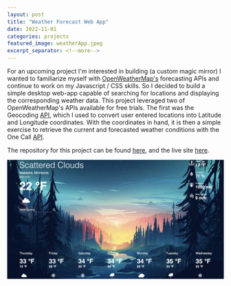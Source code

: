 ```yaml
---
layout: post
title: "Weather Forecast Web App"
date: 2022-11-01
categories: projects
featured_image: weatherApp.jpeg
excerpt_separator: <!--more-->
---
```


For an upcoming project I'm interested in building (a custom magic mirror) I wanted to familiarize myself with [OpenWeatherMap's](https://openweathermap.org) forecasting APIs and continue to work on my Javascript / CSS skills. So I decided to build a simple desktop web-app capable of searching for locations and displaying the corresponding weather data. This project leveraged two of OpenWeatherMap's APIs available for free trials. The first was the Geocoding [API](https://openweathermap.org/api/geocoding-api), which I used to convert user entered locations into Latitude and Longitude coordinates. With the coordinates in hand, it is then a simple exercise to retrieve the current and forecasted weather conditions with the One Call [API](https://openweathermap.org/api/one-call-3). 

The repository for this project can be found [here](https://github.com/connor-passe/weather-app), and the live site [here](https://connorpasse.com/weather-app/).

![](/assets/images/weatherApp.jpeg)


